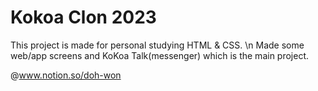 # Kokoa Clon 2023

This project is made for personal studying HTML & CSS. \n
Made some web/app screens and KoKoa Talk(messenger) which is the main project.

@www.notion.so/doh-won
